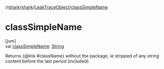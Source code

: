 //[shark](../../../index.md)/[shark](../index.md)/[LeakTraceObject](index.md)/[classSimpleName](class-simple-name.md)

# classSimpleName

[jvm]\
val [classSimpleName](class-simple-name.md): [String](https://kotlinlang.org/api/latest/jvm/stdlib/kotlin/-string/index.html)

Returns {@link #className} without the package, ie stripped of any string content before the last period (included).
